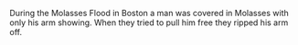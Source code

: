 During the Molasses Flood in Boston a man was covered in Molasses with only his arm showing. When they tried to pull him free they ripped his arm off.


